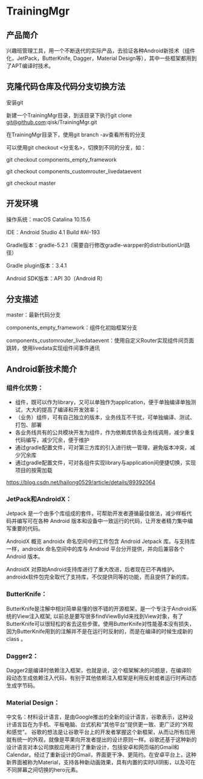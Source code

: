 # TrainingMgr

## 产品简介
兴趣班管理工具，用一个不断迭代的实际产品，去验证各种Android新技术（组件化，JetPack，ButterKnife, Dagger，Material Design等），其中一些框架都用到了APT编译时技术。

## 克隆代码仓库及代码分支切换方法
安装git

新建一个TrainingMgr目录，到该目录下执行git clone git@github.com:qisk/TrainingMgr.git

在TrainingMgr目录下，使用git branch -av查看所有的分支

可以使用git checkout <分支名>，切换到不同的分支，如：

git checkout components_empty_framework

git checkout components_customrouter_livedataevent

git checkout master


## 开发环境
操作系统：macOS Catalina 10.15.6

IDE：Android Studio 4.1 Build #AI-193

Gradle版本：gradle-5.2.1（需要自行修改gradle-warpper的distributionUrl路径）

Gradle plugin版本：3.4.1

Android SDK版本：API 30（Android R）


## 分支描述
master：最新代码分支

components_empty_framework：组件化初始框架分支

components_customrouter_livedataevent：使用自定义Router实现组件间页面跳转，使用livedata实现组件间事件通讯


## Android新技术简介

### 组件化优势：
- 组件，既可以作为library，又可以单独作为application，便于单独编译单独测试，大大的提高了编译和开发效率；
- （业务）组件，可有自己独立的版本，业务线互不干扰，可单独编译、测试、打包、部署
- 各业务线共有的公共模块开发为组件，作为依赖库供各业务线调用，减少重复代码编写，减少冗余，便于维护
- 通过gradle配置文件，可对第三方库的引入进行统一管理，避免版本冲突，减少冗余库
- 通过gradle配置文件，可对各组件实现library与application间便捷切换，实现项目的按需加载

https://blog.csdn.net/hailong0529/article/details/89392064

### JetPack和AndroidX：

Jetpack 是一个由多个库组成的套件，可帮助开发者遵循最佳做法，减少样板代码并编写可在各种 Android 版本和设备中一致运行的代码，让开发者精力集中编写重要的代码。

AndroidX 概览
androidx 命名空间中的工件包含 Android Jetpack 库。与支持库一样，androidx 命名空间中的库与 Android 平台分开提供，并向后兼容各个Android 版本。

AndroidX 对原始Android支持库进行了重大改进，后者现在已不再维护。androidx软件包完全取代了支持库，不仅提供同等的功能，而且提供了新的库。

### ButterKnife：

​ButterKnife是注解中相对简单易懂的很不错的开源框架，是一个专注于Android系统的View注入框架, 以前总是要写很多findViewById来找到View对象，有了ButterKnife可以很轻松的省去这些步骤。使用ButterKnife对性能基本没有损失，因为ButterKnife用到的注解并不是在运行时反射的，而是在编译的时候生成新的class 。

### Dagger2：
Dagger2是编译时依赖注入框架，也就是说，这个框架解决的问题是，在编译阶段动态生成依赖注入代码，有别于其他依赖注入框架是利用反射或者运行时再动态生成字节码。

### Material Design：
中文名：材料设计语言，是由Google推出的全新的设计语言，谷歌表示，这种设计语言旨在为手机、平板电脑、台式机和“其他平台”提供更一致、更广泛的“外观和感觉”。
谷歌的想法是让谷歌平台上的开发者掌握这个新框架，从而让所有应用就有统一的外观，就像是苹果向开发者提出的设计原则一样。谷歌还基于这种新的设计语言对本公司旗舰应用进行了重新设计，包括安卓和网页端的Gmail和Calendar。经过了重新设计的Gmail，界面更干净、更简约。在安卓平台上，这种新界面被称为Material，支持各种新动画效果，具有内置的实时UI阴影，以及可在不同屏幕之间切换的hero元素。